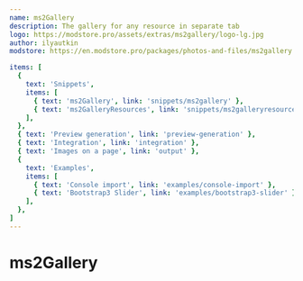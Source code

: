 ```yaml
---
name: ms2Gallery
description: The gallery for any resource in separate tab
logo: https://modstore.pro/assets/extras/ms2gallery/logo-lg.jpg
author: ilyautkin
modstore: https://en.modstore.pro/packages/photos-and-files/ms2gallery

items: [
  {
    text: 'Snippets',
    items: [
      { text: 'ms2Gallery', link: 'snippets/ms2gallery' },
      { text: 'ms2GalleryResources', link: 'snippets/ms2galleryresources' },
    ],
  },
  { text: 'Preview generation', link: 'preview-generation' },
  { text: 'Integration', link: 'integration' },
  { text: 'Images on a page', link: 'output' },
  {
    text: 'Examples',
    items: [
      { text: 'Console import', link: 'examples/console-import' },
      { text: 'Bootstrap3 Slider', link: 'examples/bootstrap3-slider' },
    ],
  },
]
---
```

# ms2Gallery
